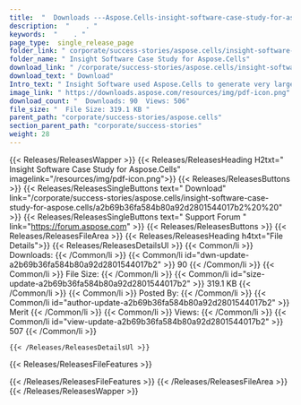 ```yaml
---
title:  "  Downloads ---Aspose.Cells-insight-software-case-study-for-aspose.cells . " 
description:  "    . " 
keywords:  "    . " 
page_type:  single_release_page
folder_link: " corporate/success-stories/aspose.cells/insight-software-case-study-for-aspose.cells/"
folder_name: " Insight Software Case Study for Aspose.Cells"
download_link: " /corporate/success-stories/aspose.cells/insight-software-case-study-for-aspose.cells/a2b69b36fa584b80a92d2801544017b2"
download_text: " Download"
Intro_text: " Insight Software used Aspose.Cells to generate very large XLS files quickly and ..."
image_link: " https://downloads.aspose.com/resources/img/pdf-icon.png"
download_count: "  Downloads: 90  Views: 506"
file_size: "  File Size: 319.1 KB "
parent_path: "corporate/success-stories/aspose.cells"
section_parent_path: "corporate/success-stories"
weight: 28 
---
```


{{< Releases/ReleasesWapper >}}
  {{< Releases/ReleasesHeading H2txt=" Insight Software Case Study for Aspose.Cells" imagelink="/resources/img/pdf-icon.png">}}
  {{< Releases/ReleasesButtons >}}
    {{< Releases/ReleasesSingleButtons text=" Download" link="/corporate/success-stories/aspose.cells/insight-software-case-study-for-aspose.cells/a2b69b36fa584b80a92d2801544017b2%20%20" >}}
    {{< Releases/ReleasesSingleButtons text=" Support Forum " link="https://forum.aspose.com" >}}
  {{< Releases/ReleasesButtons >}}
  {{< Releases/ReleasesFileArea >}}
    {{< Releases/ReleasesHeading h4txt="File Details">}}
    {{< Releases/ReleasesDetailsUl >}}
            {{< Common/li  >}} Downloads: {{< /Common/li >}} 
      {{< Common/li id="dwn-update-a2b69b36fa584b80a92d2801544017b2" >}} 90 {{< /Common/li >}} 
      {{< Common/li  >}} File Size: {{< /Common/li >}} 
      {{< Common/li id="size-update-a2b69b36fa584b80a92d2801544017b2" >}} 319.1 KB {{< /Common/li >}} 
      {{< Common/li  >}} Posted By: {{< /Common/li >}} 
      {{< Common/li id="author-update-a2b69b36fa584b80a92d2801544017b2" >}} Merit {{< /Common/li >}} 
      {{< Common/li  >}} Views: {{< /Common/li >}} 
      {{< Common/li id="view-update-a2b69b36fa584b80a92d2801544017b2" >}} 507 {{< /Common/li >}} 

    {{< /Releases/ReleasesDetailsUl >}}

  {{< Releases/ReleasesFileFeatures >}}
      
  {{< /Releases/ReleasesFileFeatures >}}
 {{< /Releases/ReleasesFileArea >}}
{{< /Releases/ReleasesWapper >}}


